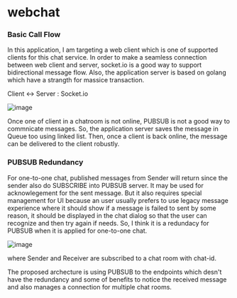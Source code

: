 # webchat

### Basic Call Flow

In this application, I am targeting a web client which is one of supported clients for this chat service.
In order to make a seamless connection between web client and server, socket.io is a good way to support bidirectional message flow. Also, the application server is based on golang which have a strangth for massice transaction. 

Client <-> Server : Socket.io

![image](https://user-images.githubusercontent.com/52392004/82755922-c67dfe80-9e11-11ea-9344-24b1f79dd415.png)

Once one of client in a chatroom is not online, PUBSUB is not a good way to commnicate messages. So, the application server saves the message in Queue too using linked list. Then, once a client is back online, the message can be delivered to the client robustly.

### PUBSUB Redundancy

For one-to-one chat, published messages from Sender will return since the sender also do SUBSCRIBE into PUBSUB server.
It may be used for acknowlegement for the sent message. But it also requires special management for UI because an user usually prefers to use legacy message experience where it should show if a message is failed to sent by some reason, it should be displayed in the chat dialog so that the user can recognize and then try again if needs.
So, I think it is a redundacy for PUBSUB when it is applied for one-to-one chat.

![image](https://user-images.githubusercontent.com/52392004/82962457-3e5b4d00-9ffb-11ea-986a-970a470c6ad3.png)

where Sender and Receiver are subscribed to a chat room with chat-id.

The proposed archecture is using PUBSUB to the endpoints which desn't have the redundancy and some of benefits to notice the received message and also manages a connection for multiple chat rooms.


